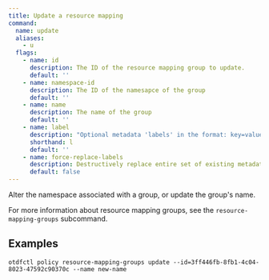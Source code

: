 ```yaml
---
title: Update a resource mapping
command:
  name: update
  aliases:
    - u
  flags:
    - name: id
      description: The ID of the resource mapping group to update.
      default: ''
    - name: namespace-id
      description: The ID of the namesapce of the group
      default: ''
    - name: name
      description: The name of the group
      default: ''
    - name: label
      description: "Optional metadata 'labels' in the format: key=value"
      shorthand: l
      default: ''
    - name: force-replace-labels
      description: Destructively replace entire set of existing metadata 'labels' with any provided to this command
      default: false
---
```


Alter the namespace associated with a group, or update the group's name.

For more information about resource mapping groups, see the `resource-mapping-groups` subcommand.

## Examples

```shell
otdfctl policy resource-mapping-groups update --id=3ff446fb-8fb1-4c04-8023-47592c90370c --name new-name
```
